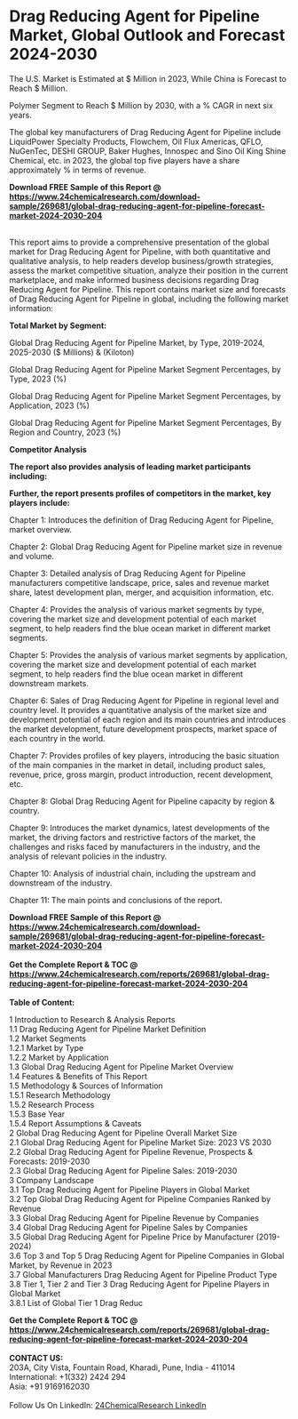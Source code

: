 <h1>Drag Reducing Agent for Pipeline Market, Global Outlook and Forecast 2024-2030</h1><p>
The U.S. Market is Estimated at $ Million in 2023, While China is Forecast to Reach $ Million.</p><p>
Polymer Segment to Reach $ Million by 2030, with a % CAGR in next six years.</p><p>
The global key manufacturers of Drag Reducing Agent for Pipeline include LiquidPower Specialty Products, Flowchem, Oil Flux Americas, QFLO, NuGenTec, DESHI GROUP, Baker Hughes, Innospec and Sino Oil King Shine Chemical, etc. in 2023, the global top five players have a share approximately % in terms of revenue.</p><div><b>Download FREE Sample of this Report @ 
            <a href="https://www.24chemicalresearch.com/download-sample/269681/global-drag-reducing-agent-for-pipeline-forecast-market-2024-2030-204">
            https://www.24chemicalresearch.com/download-sample/269681/global-drag-reducing-agent-for-pipeline-forecast-market-2024-2030-204</a></b></div><br><p>
This report aims to provide a comprehensive presentation of the global market for Drag Reducing Agent for Pipeline, with both quantitative and qualitative analysis, to help readers develop business/growth strategies, assess the market competitive situation, analyze their position in the current marketplace, and make informed business decisions regarding Drag Reducing Agent for Pipeline. This report contains market size and forecasts of Drag Reducing Agent for Pipeline in global, including the following market information:
</p><p>
<strong>Total Market by Segment:</strong></p><p>
Global Drag Reducing Agent for Pipeline Market, by Type, 2019-2024, 2025-2030 ($ Millions) &amp; (Kiloton)</p><p>
Global Drag Reducing Agent for Pipeline Market Segment Percentages, by Type, 2023 (%)</p><p>
</p><p>
Global Drag Reducing Agent for Pipeline Market Segment Percentages, by Application, 2023 (%)</p><p>
</p><p>
Global Drag Reducing Agent for Pipeline Market Segment Percentages, By Region and Country, 2023 (%)</p><p>
</p><p>
<strong>Competitor Analysis</strong></p><p>
<strong>The report also provides analysis of leading market participants including:</strong></p><p>
</p><p>
<strong>Further, the report presents profiles of competitors in the market, key players include:</strong></p><p>
</p><p>
Chapter 1: Introduces the definition of Drag Reducing Agent for Pipeline, market overview.</p><p>
Chapter 2: Global Drag Reducing Agent for Pipeline market size in revenue and volume.</p><p>
Chapter 3: Detailed analysis of Drag Reducing Agent for Pipeline manufacturers competitive landscape, price, sales and revenue market share, latest development plan, merger, and acquisition information, etc.</p><p>
Chapter 4: Provides the analysis of various market segments by type, covering the market size and development potential of each market segment, to help readers find the blue ocean market in different market segments.</p><p>
Chapter 5: Provides the analysis of various market segments by application, covering the market size and development potential of each market segment, to help readers find the blue ocean market in different downstream markets.</p><p>
Chapter 6: Sales of Drag Reducing Agent for Pipeline in regional level and country level. It provides a quantitative analysis of the market size and development potential of each region and its main countries and introduces the market development, future development prospects, market space of each country in the world.</p><p>
Chapter 7: Provides profiles of key players, introducing the basic situation of the main companies in the market in detail, including product sales, revenue, price, gross margin, product introduction, recent development, etc.</p><p>
Chapter 8: Global Drag Reducing Agent for Pipeline capacity by region &amp; country.</p><p>
Chapter 9: Introduces the market dynamics, latest developments of the market, the driving factors and restrictive factors of the market, the challenges and risks faced by manufacturers in the industry, and the analysis of relevant policies in the industry.</p><p>
Chapter 10: Analysis of industrial chain, including the upstream and downstream of the industry.</p><p>
Chapter 11: The main points and conclusions of the report.</p><div><b>Download FREE Sample of this Report @ 
            <a href="https://www.24chemicalresearch.com/download-sample/269681/global-drag-reducing-agent-for-pipeline-forecast-market-2024-2030-204">
            https://www.24chemicalresearch.com/download-sample/269681/global-drag-reducing-agent-for-pipeline-forecast-market-2024-2030-204</a></b></div><br><div><b>Get the Complete Report & TOC @ 
            <a href="https://www.24chemicalresearch.com/reports/269681/global-drag-reducing-agent-for-pipeline-forecast-market-2024-2030-204">
            https://www.24chemicalresearch.com/reports/269681/global-drag-reducing-agent-for-pipeline-forecast-market-2024-2030-204</a></b></div><br>
            <b>Table of Content:</b><p>1 Introduction to Research & Analysis Reports<br />
    1.1 Drag Reducing Agent for Pipeline Market Definition<br />
    1.2 Market Segments<br />
        1.2.1 Market by Type<br />
        1.2.2 Market by Application<br />
    1.3 Global Drag Reducing Agent for Pipeline Market Overview<br />
    1.4 Features & Benefits of This Report<br />
    1.5 Methodology & Sources of Information<br />
        1.5.1 Research Methodology<br />
        1.5.2 Research Process<br />
        1.5.3 Base Year<br />
        1.5.4 Report Assumptions & Caveats<br />
2 Global Drag Reducing Agent for Pipeline Overall Market Size<br />
    2.1 Global Drag Reducing Agent for Pipeline Market Size: 2023 VS 2030<br />
    2.2 Global Drag Reducing Agent for Pipeline Revenue, Prospects & Forecasts: 2019-2030<br />
    2.3 Global Drag Reducing Agent for Pipeline Sales: 2019-2030<br />
3 Company Landscape<br />
    3.1 Top Drag Reducing Agent for Pipeline Players in Global Market<br />
    3.2 Top Global Drag Reducing Agent for Pipeline Companies Ranked by Revenue<br />
    3.3 Global Drag Reducing Agent for Pipeline Revenue by Companies<br />
    3.4 Global Drag Reducing Agent for Pipeline Sales by Companies<br />
    3.5 Global Drag Reducing Agent for Pipeline Price by Manufacturer (2019-2024)<br />
    3.6 Top 3 and Top 5 Drag Reducing Agent for Pipeline Companies in Global Market, by Revenue in 2023<br />
    3.7 Global Manufacturers Drag Reducing Agent for Pipeline Product Type<br />
    3.8 Tier 1, Tier 2 and Tier 3 Drag Reducing Agent for Pipeline Players in Global Market<br />
        3.8.1 List of Global Tier 1 Drag Reduc</p><div><b>Get the Complete Report & TOC @ 
            <a href="https://www.24chemicalresearch.com/reports/269681/global-drag-reducing-agent-for-pipeline-forecast-market-2024-2030-204">
            https://www.24chemicalresearch.com/reports/269681/global-drag-reducing-agent-for-pipeline-forecast-market-2024-2030-204</a></b></div><br><b>CONTACT US:</b><br>
            203A, City Vista, Fountain Road, Kharadi, Pune, India - 411014<br>
            International: +1(332) 2424 294<br>
            Asia: +91 9169162030 <br><br>
            Follow Us On LinkedIn: <a href="https://www.linkedin.com/company/24chemicalresearch/">24ChemicalResearch LinkedIn</a>